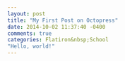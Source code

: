 ```yaml
---
layout: post
title: "My First Post on Octopress"
date: 2014-10-02 11:37:40 -0400
comments: true
categories: Flatiron&nbsp;School
"Hello, world!"
---
```

